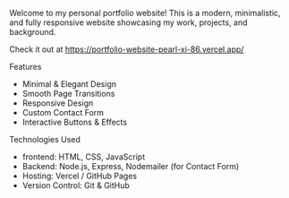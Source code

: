 
Welcome to my personal portfolio website!
This is a modern, minimalistic, and fully responsive website showcasing my work, projects, and background.

Check it out at https://portfolio-website-pearl-xi-86.vercel.app/

Features
- Minimal & Elegant Design
- Smooth Page Transitions
- Responsive Design
- Custom Contact Form
- Interactive Buttons & Effects

Technologies Used
- frontend: HTML, CSS, JavaScript  
- Backend: Node.js, Express, Nodemailer (for Contact Form)  
- Hosting: Vercel / GitHub Pages  
- Version Control: Git & GitHub  

